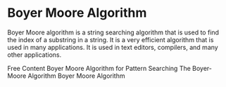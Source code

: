 # Boyer Moore Algorithm

Boyer Moore algorithm is a string searching algorithm that is used to find the index of a substring in a string. It is a very efficient algorithm that is used in many applications. It is used in text editors, compilers, and many other applications.

<ResourceGroupTitle>Free Content</ResourceGroupTitle>
<BadgeLink colorScheme='yellow' badgeText='Read' href='https://www.geeksforgeeks.org/boyer-moore-algorithm-for-pattern-searching/'>Boyer Moore Algorithm for Pattern Searching</BadgeLink>
<BadgeLink colorScheme='yellow' badgeText='Read' href='https://www.javatpoint.com/daa-boyer-moore-algorithm'>The Boyer-Moore Algorithm</BadgeLink>
<BadgeLink colorScheme='red' badgeText='Watch' href='https://www.coursera.org/learn/algorithms-part2/lecture/CYxOT/boyer-moore'>Boyer Moore Algorithm</BadgeLink>
